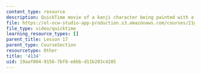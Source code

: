 ```yaml
---
content_type: resource
description: QuickTime movie of a kanji character being painted with a brush.
file: https://ol-ocw-studio-app-production.s3.amazonaws.com/courses/21g-504-japanese-iv-spring-2009/19aaf00491567bf8e6bbd11b203c4285_4134.mov
file_type: video/quicktime
learning_resource_types: []
parent_title: Lesson 17
parent_type: CourseSection
resourcetype: Other
title: '4134'
uid: 19aaf004-9156-7bf8-e6bb-d11b203c4285
---
```


